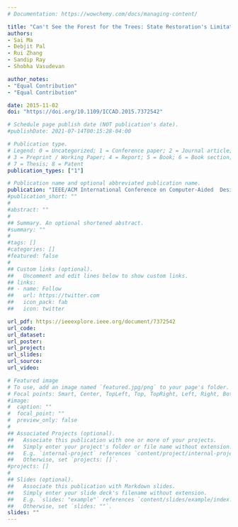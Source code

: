 ```yaml
---
# Documentation: https://wowchemy.com/docs/managing-content/

title: "Can't See the Forest for the Trees: State Restoration's Limitations"
authors:
- Sai Ma
- Debjit Pal
- Rui Zhang
- Sandip Ray
- Shobha Vasudevan

author_notes:
- "Equal Contribution"
- "Equal Contribution"

date: 2015-11-02
doi: "https://doi.org/10.1109/ICCAD.2015.7372542"

# Schedule page publish date (NOT publication's date).
#publishDate: 2021-07-14T00:15:28-04:00

# Publication type.
# Legend: 0 = Uncategorized; 1 = Conference paper; 2 = Journal article;
# 3 = Preprint / Working Paper; 4 = Report; 5 = Book; 6 = Book section;
# 7 = Thesis; 8 = Patent
publication_types: ["1"]

# Publication name and optional abbreviated publication name.
publication: "IEEE/ACM International Conference on Computer-Aided  Design (ICCAD)"
#publication_short: ""
#
#abstract: ""
#
## Summary. An optional shortened abstract.
#summary: ""
#
#tags: []
#categories: []
#featured: false
#
## Custom links (optional).
##   Uncomment and edit lines below to show custom links.
## links:
## - name: Follow
##   url: https://twitter.com
##   icon_pack: fab
##   icon: twitter

url_pdf: https://ieeexplore.ieee.org/document/7372542
url_code:
url_dataset:
url_poster:
url_project:
url_slides:
url_source:
url_video:

# Featured image
# To use, add an image named `featured.jpg/png` to your page's folder. 
# Focal points: Smart, Center, TopLeft, Top, TopRight, Left, Right, BottomLeft, Bottom, BottomRight.
#image:
#  caption: ""
#  focal_point: ""
#  preview_only: false
#
## Associated Projects (optional).
##   Associate this publication with one or more of your projects.
##   Simply enter your project's folder or file name without extension.
##   E.g. `internal-project` references `content/project/internal-project/index.md`.
##   Otherwise, set `projects: []`.
#projects: []
#
## Slides (optional).
##   Associate this publication with Markdown slides.
##   Simply enter your slide deck's filename without extension.
##   E.g. `slides: "example"` references `content/slides/example/index.md`.
##   Otherwise, set `slides: ""`.
slides: ""
---
```

